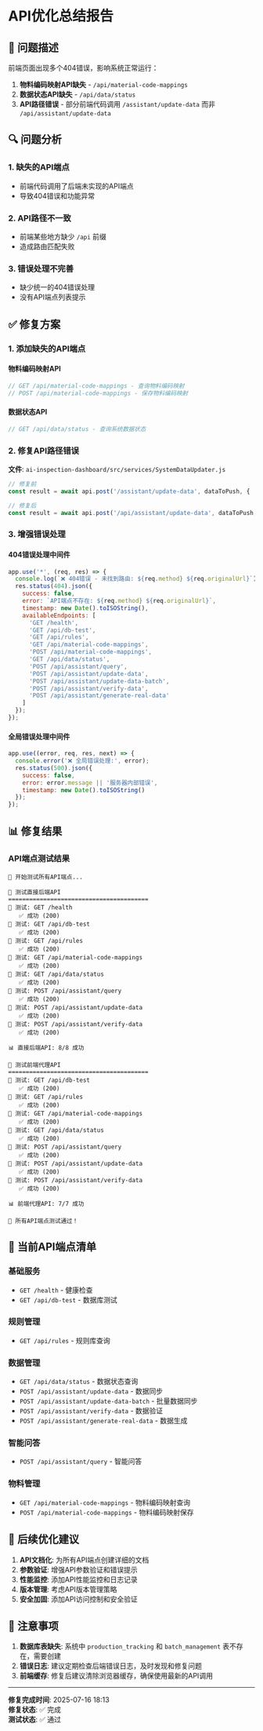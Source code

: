 # API优化总结报告

## 🎯 问题描述

前端页面出现多个404错误，影响系统正常运行：
1. **物料编码映射API缺失** - `/api/material-code-mappings`
2. **数据状态API缺失** - `/api/data/status`  
3. **API路径错误** - 部分前端代码调用 `/assistant/update-data` 而非 `/api/assistant/update-data`

## 🔍 问题分析

### 1. 缺失的API端点
- 前端代码调用了后端未实现的API端点
- 导致404错误和功能异常

### 2. API路径不一致
- 前端某些地方缺少 `/api` 前缀
- 造成路由匹配失败

### 3. 错误处理不完善
- 缺少统一的404错误处理
- 没有API端点列表提示

## ✅ 修复方案

### 1. 添加缺失的API端点

#### 物料编码映射API
```javascript
// GET /api/material-code-mappings - 查询物料编码映射
// POST /api/material-code-mappings - 保存物料编码映射
```

#### 数据状态API
```javascript
// GET /api/data/status - 查询系统数据状态
```

### 2. 修复API路径错误

**文件**: `ai-inspection-dashboard/src/services/SystemDataUpdater.js`
```javascript
// 修复前
const result = await api.post('/assistant/update-data', dataToPush, {

// 修复后  
const result = await api.post('/api/assistant/update-data', dataToPush, {
```

### 3. 增强错误处理

#### 404错误处理中间件
```javascript
app.use('*', (req, res) => {
  console.log(`❌ 404错误 - 未找到路由: ${req.method} ${req.originalUrl}`);
  res.status(404).json({
    success: false,
    error: `API端点不存在: ${req.method} ${req.originalUrl}`,
    timestamp: new Date().toISOString(),
    availableEndpoints: [
      'GET /health',
      'GET /api/db-test',
      'GET /api/rules',
      'GET /api/material-code-mappings',
      'POST /api/material-code-mappings',
      'GET /api/data/status',
      'POST /api/assistant/query',
      'POST /api/assistant/update-data',
      'POST /api/assistant/update-data-batch',
      'POST /api/assistant/verify-data',
      'POST /api/assistant/generate-real-data'
    ]
  });
});
```

#### 全局错误处理中间件
```javascript
app.use((error, req, res, next) => {
  console.error('❌ 全局错误处理:', error);
  res.status(500).json({
    success: false,
    error: error.message || '服务器内部错误',
    timestamp: new Date().toISOString()
  });
});
```

## 📊 修复结果

### API端点测试结果
```
🚀 开始测试所有API端点...

📡 测试直接后端API
========================================
🧪 测试: GET /health
   ✅ 成功 (200)
🧪 测试: GET /api/db-test
   ✅ 成功 (200)
🧪 测试: GET /api/rules
   ✅ 成功 (200)
🧪 测试: GET /api/material-code-mappings
   ✅ 成功 (200)
🧪 测试: GET /api/data/status
   ✅ 成功 (200)
🧪 测试: POST /api/assistant/query
   ✅ 成功 (200)
🧪 测试: POST /api/assistant/update-data
   ✅ 成功 (200)
🧪 测试: POST /api/assistant/verify-data
   ✅ 成功 (200)

📊 直接后端API: 8/8 成功

🔄 测试前端代理API
========================================
🧪 测试: GET /api/db-test
   ✅ 成功 (200)
🧪 测试: GET /api/rules
   ✅ 成功 (200)
🧪 测试: GET /api/material-code-mappings
   ✅ 成功 (200)
🧪 测试: GET /api/data/status
   ✅ 成功 (200)
🧪 测试: POST /api/assistant/query
   ✅ 成功 (200)
🧪 测试: POST /api/assistant/update-data
   ✅ 成功 (200)
🧪 测试: POST /api/assistant/verify-data
   ✅ 成功 (200)

📊 前端代理API: 7/7 成功

🎉 所有API端点测试通过！
```

## 🎯 当前API端点清单

### 基础服务
- `GET /health` - 健康检查
- `GET /api/db-test` - 数据库测试

### 规则管理
- `GET /api/rules` - 规则库查询

### 数据管理
- `GET /api/data/status` - 数据状态查询
- `POST /api/assistant/update-data` - 数据同步
- `POST /api/assistant/update-data-batch` - 批量数据同步
- `POST /api/assistant/verify-data` - 数据验证
- `POST /api/assistant/generate-real-data` - 数据生成

### 智能问答
- `POST /api/assistant/query` - 智能问答

### 物料管理
- `GET /api/material-code-mappings` - 物料编码映射查询
- `POST /api/material-code-mappings` - 物料编码映射保存

## 🔧 后续优化建议

1. **API文档化**: 为所有API端点创建详细的文档
2. **参数验证**: 增强API参数验证和错误提示
3. **性能监控**: 添加API性能监控和日志记录
4. **版本管理**: 考虑API版本管理策略
5. **安全加固**: 添加API访问控制和安全验证

## 📝 注意事项

1. **数据库表缺失**: 系统中 `production_tracking` 和 `batch_management` 表不存在，需要创建
2. **错误日志**: 建议定期检查后端错误日志，及时发现和修复问题
3. **前端缓存**: 修复后建议清除浏览器缓存，确保使用最新的API调用

---

**修复完成时间**: 2025-07-16 18:13  
**修复状态**: ✅ 完成  
**测试状态**: ✅ 通过
